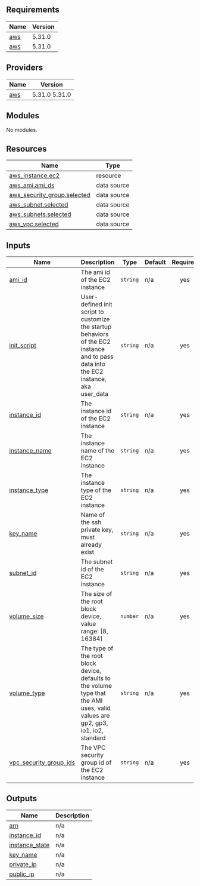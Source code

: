 ## Requirements

| Name | Version |
|------|---------|
| <a name="requirement_aws"></a> [aws](#requirement\_aws) | 5.31.0 |
| <a name="requirement_aws"></a> [aws](#requirement\_aws) | 5.31.0 |

## Providers

| Name | Version |
|------|---------|
| <a name="provider_aws"></a> [aws](#provider\_aws) | 5.31.0 5.31.0 |

## Modules

No modules.

## Resources

| Name | Type |
|------|------|
| [aws_instance.ec2](https://registry.terraform.io/providers/hashicorp/aws/5.31.0/docs/resources/instance) | resource |
| [aws_ami.ami_ds](https://registry.terraform.io/providers/hashicorp/aws/5.31.0/docs/data-sources/ami) | data source |
| [aws_security_group.selected](https://registry.terraform.io/providers/hashicorp/aws/5.31.0/docs/data-sources/security_group) | data source |
| [aws_subnet.selected](https://registry.terraform.io/providers/hashicorp/aws/5.31.0/docs/data-sources/subnet) | data source |
| [aws_subnets.selected](https://registry.terraform.io/providers/hashicorp/aws/5.31.0/docs/data-sources/subnets) | data source |
| [aws_vpc.selected](https://registry.terraform.io/providers/hashicorp/aws/5.31.0/docs/data-sources/vpc) | data source |

## Inputs

| Name | Description | Type | Default | Required |
|------|-------------|------|---------|:--------:|
| <a name="input_ami_id"></a> [ami\_id](#input\_ami\_id) | The ami id of the EC2 instance | `string` | n/a | yes |
| <a name="input_init_script"></a> [init\_script](#input\_init\_script) | User-defined init script to customize the startup behaviors of the EC2 instance and to pass data into the EC2 instance, aka user\_data | `string` | n/a | yes |
| <a name="input_instance_id"></a> [instance\_id](#input\_instance\_id) | The instance id of the EC2 instance | `string` | n/a | yes |
| <a name="input_instance_name"></a> [instance\_name](#input\_instance\_name) | The instance name of the EC2 instance | `string` | n/a | yes |
| <a name="input_instance_type"></a> [instance\_type](#input\_instance\_type) | The instance type of the EC2 instance | `string` | n/a | yes |
| <a name="input_key_name"></a> [key\_name](#input\_key\_name) | Name of the ssh private key, must already exist | `string` | n/a | yes |
| <a name="input_subnet_id"></a> [subnet\_id](#input\_subnet\_id) | The subnet id of the EC2 instance | `string` | n/a | yes |
| <a name="input_volume_size"></a> [volume\_size](#input\_volume\_size) | The size of the root block device, value range: [8, 16384] | `number` | n/a | yes |
| <a name="input_volume_type"></a> [volume\_type](#input\_volume\_type) | The type of the root block device, defaults to the volume type that the AMI uses, valid values are gp2, gp3, io1, io2, standard | `string` | n/a | yes |
| <a name="input_vpc_security_group_ids"></a> [vpc\_security\_group\_ids](#input\_vpc\_security\_group\_ids) | The VPC security group id of the EC2 instance | `string` | n/a | yes |

## Outputs

| Name | Description |
|------|-------------|
| <a name="output_arn"></a> [arn](#output\_arn) | n/a |
| <a name="output_instance_id"></a> [instance\_id](#output\_instance\_id) | n/a |
| <a name="output_instance_state"></a> [instance\_state](#output\_instance\_state) | n/a |
| <a name="output_key_name"></a> [key\_name](#output\_key\_name) | n/a |
| <a name="output_private_ip"></a> [private\_ip](#output\_private\_ip) | n/a |
| <a name="output_public_ip"></a> [public\_ip](#output\_public\_ip) | n/a |
